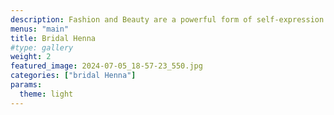 ```yaml
---
description: Fashion and Beauty are a powerful form of self-expression. This category documents style through inspiring shots of street fashion, skincare products, avant-garde editorial photographs, and more.
menus: "main"
title: Bridal Henna
#type: gallery
weight: 2
featured_image: 2024-07-05_18-57-23_550.jpg
categories: ["bridal Henna"]
params:
  theme: light
---
```

